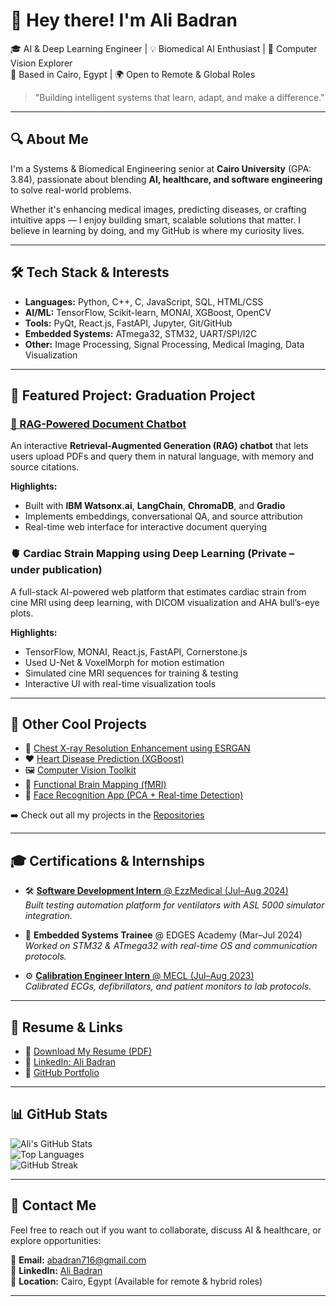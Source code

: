 # 👋 Hey there! I'm Ali Badran

🎓 AI & Deep Learning Engineer | 💡 Biomedical AI Enthusiast | 🧠 Computer Vision Explorer  
📍 Based in Cairo, Egypt | 🌍 Open to Remote & Global Roles  
> "Building intelligent systems that learn, adapt, and make a difference."

---

## 🔍 About Me

I'm a Systems & Biomedical Engineering senior at **Cairo University** (GPA: 3.84), passionate about blending **AI, healthcare, and software engineering** to solve real-world problems.

Whether it's enhancing medical images, predicting diseases, or crafting intuitive apps — I enjoy building smart, scalable solutions that matter. I believe in learning by doing, and my GitHub is where my curiosity lives.

---

## 🛠️ Tech Stack & Interests

- **Languages:** Python, C++, C, JavaScript, SQL, HTML/CSS  
- **AI/ML:** TensorFlow, Scikit-learn, MONAI, XGBoost, OpenCV  
- **Tools:** PyQt, React.js, FastAPI, Jupyter, Git/GitHub  
- **Embedded Systems:** ATmega32, STM32, UART/SPI/I2C  
- **Other:** Image Processing, Signal Processing, Medical Imaging, Data Visualization

---

## 🚀 Featured Project: Graduation Project

### [🤖 RAG-Powered Document Chatbot](https://github.com/AliBadran716/watsonx-rag-chatbot)
An interactive **Retrieval-Augmented Generation (RAG) chatbot** that lets users upload PDFs and query them in natural language, with memory and source citations.  

**Highlights:**
- Built with **IBM Watsonx.ai**, **LangChain**, **ChromaDB**, and **Gradio**
- Implements embeddings, conversational QA, and source attribution
- Real-time web interface for interactive document querying

### 🫀 Cardiac Strain Mapping using Deep Learning (Private – under publication)
A full-stack AI-powered web platform that estimates cardiac strain from cine MRI using deep learning, with DICOM visualization and AHA bull’s-eye plots.  

**Highlights:**
- TensorFlow, MONAI, React.js, FastAPI, Cornerstone.js
- Used U-Net & VoxelMorph for motion estimation
- Simulated cine MRI sequences for training & testing
- Interactive UI with real-time visualization tools
  
---

## 📂 Other Cool Projects

- 🧠 [Chest X-ray Resolution Enhancement using ESRGAN](https://github.com/AliBadran716/Super-Resolution-of-Medical-X-ray-Images-Using-ESRGANs)  
- ❤️ [Heart Disease Prediction (XGBoost)](https://github.com/AliBadran716/Heart_Disease_Prediction)  
- 🖼️ [Computer Vision Toolkit](https://github.com/AliBadran716/Image-Processing-Kit)  
- 🧬 [Functional Brain Mapping (fMRI)](https://github.com/AliBadran716/Investigating-Cognitive-Control-using-fMRI)  
- 👤 [Face Recognition App (PCA + Real-time Detection)](https://github.com/AliBadran716/Face-Recognition)

➡️ Check out all my projects in the [Repositories](https://github.com/AliBadran716?tab=repositories)

---

## 🎓 Certifications & Internships

- 🛠️ [**Software Development Intern** @ EzzMedical (Jul–Aug 2024)](https://drive.google.com/file/d/1NhY-Mp8ZeF3T1wr6BPBntabLjJI83wcp/view?usp=sharing)  
  _Built testing automation platform for ventilators with ASL 5000 simulator integration._

- 🔌 **Embedded Systems Trainee** @ EDGES Academy (Mar–Jul 2024)  
  _Worked on STM32 & ATmega32 with real-time OS and communication protocols._

- ⚙️ [**Calibration Engineer Intern** @ MECL (Jul–Aug 2023)](https://drive.google.com/file/d/1yCFhScMsN5hs3VjhiwTCl3Py_ckqlG5y/view?usp=sharing)  
  _Calibrated ECGs, defibrillators, and patient monitors to lab protocols._

---

## 📄 Resume & Links

- 📄 [Download My Resume (PDF)](https://drive.google.com/file/d/1d9to-MXyrhY4Ft2ZdRiXvR1m02vGNxna/view?usp=drive_link)  
- 🔗 [LinkedIn: Ali Badran](https://www.linkedin.com/in/ali-badran-716ali)  
- 💼 [GitHub Portfolio](https://github.com/AliBadran716)

---

## 📊 GitHub Stats

![Ali's GitHub Stats](https://github-readme-stats.vercel.app/api?username=AliBadran716&show_icons=true&theme=radical)  
![Top Languages](https://github-readme-stats.vercel.app/api/top-langs/?username=AliBadran716&layout=compact&theme=radical)  
![GitHub Streak](https://streak-stats.demolab.com?user=AliBadran716&theme=radical&hide_border=false)

---

## 💬 Contact Me

Feel free to reach out if you want to collaborate, discuss AI & healthcare, or explore opportunities:

📧 **Email:** abadran716@gmail.com  
🔗 **LinkedIn:** [Ali Badran](https://www.linkedin.com/in/ali-badran-716ali)  
📍 **Location:** Cairo, Egypt (Available for remote & hybrid roles)

---

